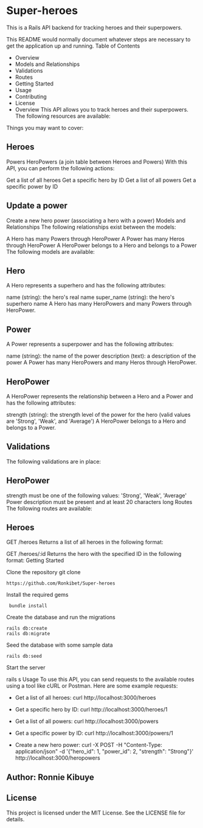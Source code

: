 # Super-heroes
This is a Rails API backend for tracking heroes and their superpowers.

This README would normally document whatever steps are necessary to get the
application up and running.
Table of Contents
- Overview
- Models and Relationships
- Validations
- Routes
- Getting Started
- Usage
- Contributing
- License
- Overview
This API allows you to track heroes and their superpowers. The following resources are available:

Things you may want to cover:
## Heroes
Powers
HeroPowers (a join table between Heroes and Powers)
With this API, you can perform the following actions:


Get a list of all heroes
Get a specific hero by ID
Get a list of all powers
Get a specific power by ID
## Update a power
Create a new hero power (associating a hero with a power)
Models and Relationships
The following relationships exist between the models:


A Hero has many Powers through HeroPower
A Power has many Heros through HeroPower
A HeroPower belongs to a Hero and belongs to a Power
The following models are available:


## Hero
A Hero represents a superhero and has the following attributes:


name (string): the hero's real name
super_name (string): the hero's superhero name
A Hero has many HeroPowers and many Powers through HeroPower.
## Power
A Power represents a superpower and has the following attributes:


name (string): the name of the power
description (text): a description of the power
A Power has many HeroPowers and many Heros through HeroPower.


## HeroPower
A HeroPower represents the relationship between a Hero and a Power and has the following attributes:


strength (string): the strength level of the power for the hero (valid values are 'Strong', 'Weak', and 'Average')
A HeroPower belongs to a Hero and belongs to a Power.


## Validations
The following validations are in place:

## HeroPower
strength must be one of the following values: 'Strong', 'Weak', 'Average'
Power
description must be present and at least 20 characters long
Routes
The following routes are available:

## Heroes
GET /heroes
Returns a list of all heroes in the following format:


GET /heroes/:id
Returns the hero with the specified ID in the following format:
Getting Started

Clone the repository
git clone 

    https://github.com/Ronkibet/Super-heroes
Install the required gems

     bundle install
Create the database and run the migrations

    rails db:create
    rails db:migrate
Seed the database with some sample data

    rails db:seed
Start the server

   rails s
Usage
To use this API, you can send requests to the available routes using a tool like cURL or Postman. Here are some example requests:

- Get a list of all heroes:
curl http://localhost:3000/heroes

- Get a specific hero by ID:
curl http://localhost:3000/heroes/1

- Get a list of all powers:
curl http://localhost:3000/powers

- Get a specific power by ID:
curl http://localhost:3000/powers/1

- Create a new hero power:
curl -X POST -H "Content-Type: application/json" -d '{"hero_id": 1, "power_id": 2, "strength": "Strong"}' http://localhost:3000/heropowers


## Author: Ronnie Kibuye
## License
This project is licensed under the MIT License. See the LICENSE file for details.